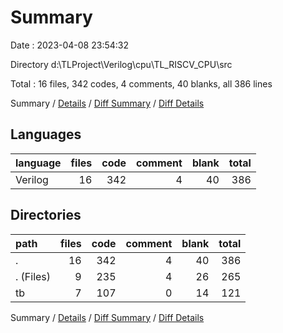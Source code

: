 # Summary

Date : 2023-04-08 23:54:32

Directory d:\\TLProject\\Verilog\\cpu\\TL_RISCV_CPU\\src

Total : 16 files,  342 codes, 4 comments, 40 blanks, all 386 lines

Summary / [Details](details.md) / [Diff Summary](diff.md) / [Diff Details](diff-details.md)

## Languages
| language | files | code | comment | blank | total |
| :--- | ---: | ---: | ---: | ---: | ---: |
| Verilog | 16 | 342 | 4 | 40 | 386 |

## Directories
| path | files | code | comment | blank | total |
| :--- | ---: | ---: | ---: | ---: | ---: |
| . | 16 | 342 | 4 | 40 | 386 |
| . (Files) | 9 | 235 | 4 | 26 | 265 |
| tb | 7 | 107 | 0 | 14 | 121 |

Summary / [Details](details.md) / [Diff Summary](diff.md) / [Diff Details](diff-details.md)